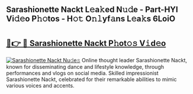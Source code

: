 ## Sarashionette Nackt L𝚎a𝚔ed N𝚞𝚍e - Part-HYI Vi𝚍𝚎o P𝚑𝚘tos - H𝚘𝚝 O𝚗𝚕yf𝚊ns L𝚎a𝚔s 6LoiO

# <h2><a href="http://kfe15j.oniu.top/?m=Sarashionette+Nackt">🔗👉 🔴 Sarashionette Nackt P𝚑ot𝚘𝚜 V𝚒d𝚎o</a></h2>

[![Sarashionette Nackt Nu𝚍e𝚜](https://i.imgur.com/0qMVB7G.gif)](http://kfe15j.oniu.top/?m=Sarashionette+Nackt)
Online thought leader Sarashionette Nackt, known for disseminating dance and lifestyle knowledge, through performances and vlogs on social media. Skilled impressionist Sarashionette Nackt, celebrated for their remarkable abilities to mimic various voices and accents.  
